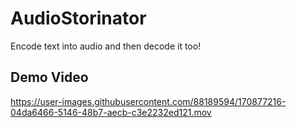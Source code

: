 # AudioStorinator
Encode text into audio and then decode it too!

## Demo Video
https://user-images.githubusercontent.com/88189594/170877216-04da6466-5146-48b7-aecb-c3e2232ed121.mov

